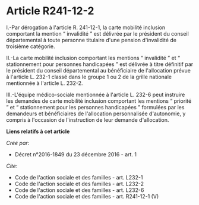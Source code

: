# Article R241-12-2

I.-Par dérogation à l'article R. 241-12-1, la carte mobilité inclusion comportant la mention “ invalidité ” est délivrée par
le président du conseil départemental à toute personne titulaire d'une pension d'invalidité de troisième catégorie. 

II.-La carte mobilité inclusion comportant les mentions “ invalidité ” et “ stationnement pour personnes handicapées ” est
délivrée à titre définitif par le président du conseil départemental au bénéficiaire de l'allocation prévue à l'article L.
232-1 classé dans le groupe 1 ou 2 de la grille nationale mentionnée à l'article L. 232-2. 

III.-L'équipe médico-sociale mentionnée à l'article L. 232-6 peut instruire les demandes de carte mobilité inclusion
comportant les mentions “ priorité ” et “ stationnement pour les personnes handicapées ” formulées par les demandeurs et
bénéficiaires de l'allocation personnalisée d'autonomie, y compris à l'occasion de l'instruction de leur demande
d'allocation.

**Liens relatifs à cet article**

_Créé par_:

  - Décret n°2016-1849 du 23 décembre 2016 - art. 1

_Cite_:

  - Code de l'action sociale et des familles - art. L232-1
  - Code de l'action sociale et des familles - art. L232-2
  - Code de l'action sociale et des familles - art. L232-6
  - Code de l'action sociale et des familles - art. R241-12-1 (V)

